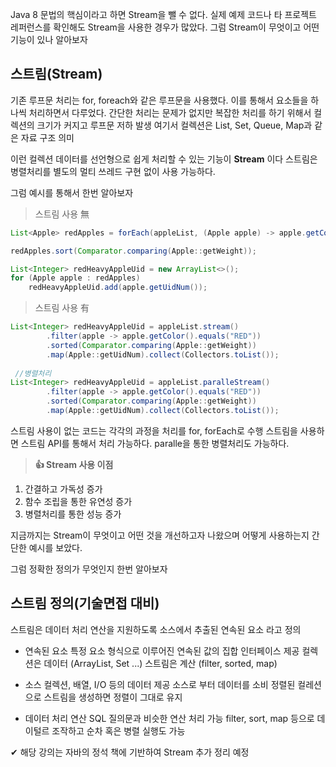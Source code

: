 Java 8 문법의 핵심이라고 하면 Stream을 뺄 수 없다.
실제 예제 코드나 타 프로젝트 레퍼런스를 확인해도 Stream을 사용한 경우가 많았다.
그럼 Stream이 무엇이고 어떤 기능이 있나 알아보자


## 스트림(Stream)
기존 루프문 처리는 for, foreach와 같은 루프문을 사용했다.
이를 통해서 요소들을 하나씩 처리하면서 다루었다.
간단한 처리는 문제가 없지만 복잡한 처리를 하기 위해서 컬렉션의 크기가 커지고 루프문 저하 발생
여기서 컬렉션은 List, Set, Queue, Map과 같은 자료 구조 의미

이런 컬렉션 데이터를 선언형으로 쉽게 처리할 수 있는 기능이 **Stream** 이다
스트림은 병렬처리를 별도의 멀티 쓰레드 구현 없이 사용 가능하다.

그럼 예시를 통해서 한번 알아보자

>스트림 사용 無

```java
List<Apple> redApples = forEach(appleList, (Apple apple) -> apple.getColor().equals("RED"));

redApples.sort(Comparator.comparing(Apple::getWeight));

List<Integer> redHeavyAppleUid = new ArrayList<>();
for (Apple apple : redApples)
    redHeavyAppleUid.add(apple.getUidNum());
```

> 스트림 사용 有

```java
List<Integer> redHeavyAppleUid = appleList.stream()
        .filter(apple -> apple.getColor().equals("RED"))        
        .sorted(Comparator.comparing(Apple::getWeight))         
        .map(Apple::getUidNum).collect(Collectors.toList());  
 
 //병렬처리
List<Integer> redHeavyAppleUid = appleList.paralleStream()
        .filter(apple -> apple.getColor().equals("RED"))        
        .sorted(Comparator.comparing(Apple::getWeight))         
        .map(Apple::getUidNum).collect(Collectors.toList());  
```

스트림 사용이 없는 코드는 각각의 과정을 처리를 for, forEach로 수행
스트림을 사용하면 스트림 API를 통해서 처리 가능하다.
paralle을 통한 병렬처리도 가능하다.

>**👍 Stream 사용 이점**
1. 간결하고 가독성 증가
2. 함수 조립을 통한 유연성 증가
3. 병렬처리를 통한 성능 증가

지금까지는 Stream이 무엇이고 어떤 것을 개선하고자 나왔으며 어떻게 사용하는지 간단한 예시를 보았다.

그럼 정확한 정의가 무엇인지 한번 알아보자


## 스트림 정의(기술면접 대비)
스트림은 데이터 처리 연산을 지원하도록 소스에서 추출된 연속된 요소 라고 정의

- 연속된 요소
특정 요소 형식으로 이루어진 연속된 값의 집합 인터페이스 제공
컬렉션은 데이터 (ArrayList, Set ...)
스트림은 계산 (filter, sorted, map)

- 소스
컬렉션, 배열, I/O 등의 데이터 제공 소스로 부터 데이터를 소비
정렬된 컬레션으로 스트림을 생성하면 정렬이 그대로 유지

- 데이터 처리 연산
SQL 질의문과 비슷한 연산 처리 가능
filter, sort, map 등으로 데이털르 조작하고 순차 혹은 병렬 실행도 가능


✔ 해당 강의는 자바의 정석 책에 기반하여 Stream 추가 정리 예정
